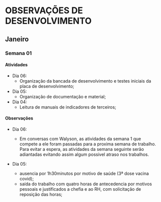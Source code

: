 # OBSERVAÇÕES DE DESENVOLVIMENTO

## Janeiro
### Semana 01
#### Atividades 

- Dia 06:
    - Organização da bancada de desenvolvimento e testes iniciais da placa de desenvolvimento;
- Dia 05: 
    - Organização de documentação e material;
- Dia 04: 
    - Leitura de manuais de indicadores de terceiros;

#### Observações

- Dia 06: 
    - Em conversas com Walyson, as atividades da semana 1 que compete a ele foram passadas para a proxima semana de trabalho. Para evitar a espera, as atividades da semana seguinte serão adiantadas evitando assim algum possivel atraso nos trabalhos.

- Dia 05: 
    - ausencia por 1h30minutos por motivo de saúde (3ª dose vacina covid);
    - saída do trabalho com quatro horas de antecedencia por motivos pessoais e justificados a chefia e ao RH, com solicitação de reposição das horas;

